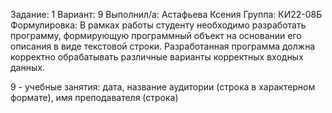 Задание: 1
Вариант: 9
Выполнил/а: Астафьева Ксения
Группа: КИ22-08Б
Формулировка: В рамках работы студенту необходимо разработать программу, формирующую программный объект
на основании его описания в виде текстовой строки. Разработанная программа должна корректно обрабатывать
различные варианты корректных входных данных.

9 - учебные занятия: дата, название аудитории (строка в характерном формате), имя преподавателя (строка)
